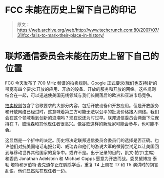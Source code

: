 # FCC 未能在历史上留下自己的印记 

> 原文：<https://web.archive.org/web/http://www.techcrunch.com:80/2007/07/31/fcc-fails-to-mark-their-place-in-history/>

# 联邦通信委员会未能在历史上留下自己的位置

FCC 今天发布了 700 MHz 频谱的拍卖规则。Google 正式要求(我们也支持)新的带宽有四个要求:开放的应用、开放的设备、开放的服务和开放的网络。这些规则结合在一起，可以迅速使美国无线领域与我们长期落后的欧洲和亚洲市场竞争。

[拍卖规则](https://web.archive.org/web/20230125014032/http://googlepublicpolicy.blogspot.com/2007/07/signs-of-real-progress-at-fcc.html)包含了谷歌要求的大部分内容，包括开放设备和开放应用。但是开放服务和开放网络已经过时，这意味着第三方可能无法以公平的批发价格接入网络。我们会在这个领域看到创新的浪潮吗？现在说还为时过早。联邦通信委员会两面下注保持在 T，威瑞森和其他现任者很高兴。像谷歌这样的新玩家可能会参与，也可能不会。

这显然是一个折中的决定。历史将决定联邦通信委员会委员们的选择是否正确。也许他们对抗美国电话电报公司、威瑞森和他们的游说大军的微弱尝试足以让美国回到与移动世界其他国家的竞争中。或许不是。出于记录的目的，凯文·帕丁(主席)和委员 Jonathan Adelstein 和 Michael Copps 愿意为开放而战。委员黛博拉·泰勒·塔特和罗伯特·麦克道尔正在鹦鹉学舌，重复 T4 上周在 T7 和 T5 演讲时的胡言乱语，他们显然站在现任者一边。